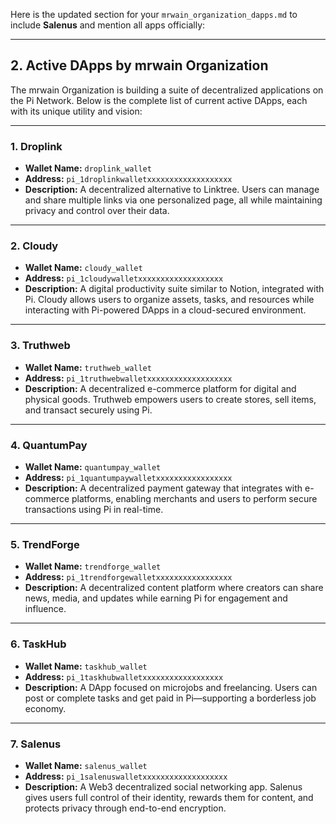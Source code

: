 Here is the updated section for your `mrwain_organization_dapps.md` to include **Salenus** and mention all apps officially:

---

## **2. Active DApps by mrwain Organization**

The mrwain Organization is building a suite of decentralized applications on the Pi Network. Below is the complete list of current active DApps, each with its unique utility and vision:

---

### **1. Droplink**
- **Wallet Name:** `droplink_wallet`  
- **Address:** `pi_1droplinkwalletxxxxxxxxxxxxxxxxxxx`  
- **Description:** A decentralized alternative to Linktree. Users can manage and share multiple links via one personalized page, all while maintaining privacy and control over their data.

---

### **2. Cloudy**
- **Wallet Name:** `cloudy_wallet`  
- **Address:** `pi_1cloudywalletxxxxxxxxxxxxxxxxxxx`  
- **Description:** A digital productivity suite similar to Notion, integrated with Pi. Cloudy allows users to organize assets, tasks, and resources while interacting with Pi-powered DApps in a cloud-secured environment.

---

### **3. Truthweb**
- **Wallet Name:** `truthweb_wallet`  
- **Address:** `pi_1truthwebwalletxxxxxxxxxxxxxxxxxxx`  
- **Description:** A decentralized e-commerce platform for digital and physical goods. Truthweb empowers users to create stores, sell items, and transact securely using Pi.

---

### **4. QuantumPay**
- **Wallet Name:** `quantumpay_wallet`  
- **Address:** `pi_1quantumpaywalletxxxxxxxxxxxxxxxxx`  
- **Description:** A decentralized payment gateway that integrates with e-commerce platforms, enabling merchants and users to perform secure transactions using Pi in real-time.

---

### **5. TrendForge**
- **Wallet Name:** `trendforge_wallet`  
- **Address:** `pi_1trendforgewalletxxxxxxxxxxxxxxxxx`  
- **Description:** A decentralized content platform where creators can share news, media, and updates while earning Pi for engagement and influence.

---

### **6. TaskHub**
- **Wallet Name:** `taskhub_wallet`  
- **Address:** `pi_1taskhubwalletxxxxxxxxxxxxxxxxxx`  
- **Description:** A DApp focused on microjobs and freelancing. Users can post or complete tasks and get paid in Pi—supporting a borderless job economy.

---

### **7. Salenus**
- **Wallet Name:** `salenus_wallet`  
- **Address:** `pi_1salenuswalletxxxxxxxxxxxxxxxxxxx`  
- **Description:** A Web3 decentralized social networking app. Salenus gives users full control of their identity, rewards them for content, and protects privacy through end-to-end encryption.
